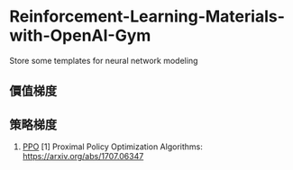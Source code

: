 # Reinforcement-Learning-Materials-with-OpenAI-Gym
Store some templates for neural network modeling

## 價值梯度

## 策略梯度
1. [PPO](#PPO)
[1] Proximal Policy Optimization Algorithms: https://arxiv.org/abs/1707.06347
